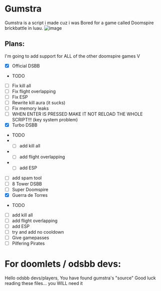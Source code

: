 # Gumstra
Gumstra is a script i made cuz i was Bored for a game called Doomspire brickbattle in luau.
![image](https://github.com/user-attachments/assets/6f79e09d-7fe7-47c1-80c8-a773ce4c63a0)

## Plans:

I'm going to add support for ALL of the other doomspire games V


- [x] Official DSBB
- TODO
-  [ ] Fix kill all
-  [ ] Fix flight overlapping
-  [ ] Fix ESP
-  [ ] Rewrite kill aura (it sucks)
-  [ ] Fix memory leaks
-  [ ] WHEN ENTER IS PRESSED MAKE IT NOT RELOAD THE WHOLE SCRIPT!!! (key system problem)
- [x] Turbo DSBB
-  TODO
- -  [ ] add kill all
- -  [ ] add flight overlapping
- - [ ] add ESP
 -  [ ] add spam tool
- [ ] 8 Tower DSBB
- [ ] Super Doomspire
- [x] Guerra de Torres
-  TODO
-  [ ] add kill all
-  [ ] add flight overlapping
-  [ ] add ESP
-  [ ] try and add no cooldown
-  [ ] Give gamepasses
- [ ] Pilfering Pirates

# For doomlets / odsbb devs:
  
Hello odsbb devs/players, You have found gumstra's "source" Good luck reading these files... you WILL need it
